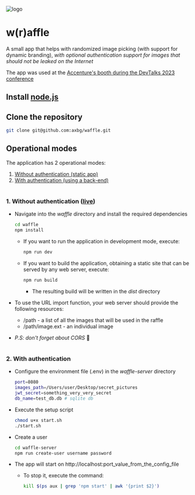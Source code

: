 ![logo](./waffle/public/favicon.ico)
# w(r)affle

A small app that helps with randomized image picking (with support for dynamic branding), *with optional authentication support for images that should not be leaked on the Internet*

The app was used at the [Accenture's booth during the DevTalks 2023 conference](https://i.ibb.co/mqgxR0t/IMG-0673.jpg)

## Install [node.js](https://nodejs.org/en/download)

## Clone the repository
```sh
git clone git@github.com:axbg/waffle.git
```

## Operational modes
The application has 2 operational modes:
1. [Without authentication (static app)](#1-without-authentication)
2. [With authentication (using a back-end)](#2-with-authentication)

#
### 1. Without authentication ([live](https://harmonious-salmiakki-a4c12c.netlify.app/))
- Navigate into the *waffle* directory and install the required dependencies
    ```bash
    cd waffle
    npm install
    ```

    - If you want to run the application in development mode, execute:
        ```bash
        npm run dev
        ```

    - If you want to build the application, obtaining a static site that can be served by any web server, execute:
        ```bash
        npm run build
        ```
        - The resulting build will be written in the *dist* directory

- To use the URL import function, your web server should provide the following resources:
    - /path - a list of all the images that will be used in the raffle
    - /path/image.ext - an individual image

- *P.S: don't forget about CORS* 🥶

#
### 2. With authentication
- Configure the environment file (.env) in the *waffle-server* directory
    ```sh
    port=8080
    images_path=/Users/user/Desktop/secret_pictures
    jwt_secret=something_very_very_secret
    db_name=test_db.db # sqlite db
    ```

- Execute the setup script
    ```sh
    chmod u+x start.sh
    ./start.sh
    ```

- Create a user
    ```sh
    cd waffle-server
    npm run create-user username password
    ```

- The app will start on http://localhost:port_value_from_the_config_file
    - To stop it, execute the command:
        ```bash
        kill $(ps aux | grep 'npm start' | awk '{print $2}')
        ```
